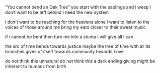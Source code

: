 “You cannot bend an Oak Tree”
you start with the saplings
and i weep
i don’t want to be left behind
i need the new system

i don't want to be reaching
for the heavens alone
i want to listen to the voices
of those around me
bring my ears closer to
their sweet music

if i cannot be bent
then turn me into a stump
i will give all I can

the arc of time
bends towards justice
maybe the tree of time
with all its branches
gives of itself towards
community towards Love

do not think this unnatural
do not think this a dark ending
giving might be inherent 
to humans from birth
